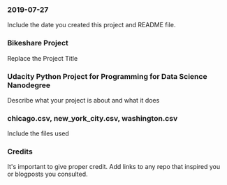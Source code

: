 ### 2019-07-27
Include the date you created this project and README file.

### Bikeshare Project
Replace the Project Title

### Udacity Python Project for Programming for Data Science Nanodegree
Describe what your project is about and what it does

### chicago.csv, new_york_city.csv, washington.csv
Include the files used

### Credits
It's important to give proper credit. Add links to any repo that inspired you or blogposts you consulted.
